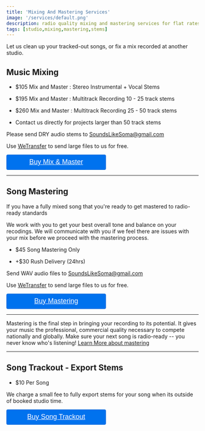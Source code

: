```yaml
---
title: 'Mixing And Mastering Services'
image: '/services/default.png'
description: radio quality mixing and mastering services for flat rates.
tags: [studio,mixing,mastering,stems]
---
```

Let us clean up your tracked-out songs, or fix a mix recorded at another studio.

## Music Mixing

- $105 Mix and Master : Stereo Instrumental + Vocal Stems

- $195 Mix and Master : Multitrack Recording 10 - 25 track stems

- $260 Mix and Master : Multitrack Recording 25 - 50 track stems

- Contact us directly for projects larger than 50 track stems

Please send DRY audio stems to SoundsLikeSoma@gmail.com 

Use <a href="https://wetransfer.com" target="WeTransfer Official Website">WeTransfer</a> to send large files to us for free.

<div style="overflow: auto;">
  <a target="_blank" href="https://checkout.square.site/buy/YXBZX5MSKEH53EPQAHZOQNQ7?src=embed" style="
    display: inline-block;
    font-family: Helvetica, Arial, sans-serif;
    font-size: 18px;
    line-height: 38px;
    height: 40px;
    padding-left: 48px;
    padding-right: 48px;
    color: #ffffff;
    min-width: 165px;
    background-color: #0072ee;
    border-radius: 4px;
    text-align: center;
    box-shadow: 0 0 0 1px rgba(0,0,0,.1) inset;
  ">Buy Mix & Master</a>
</div>

 - - -

## Song Mastering

If you have a fully mixed song that you're ready to get mastered to radio-ready standards

We work with you to get your best overall tone and balance on your recodings. We will communicate with you if we feel there are issues with your mix before we proceed with the mastering process.

- $45 Song Mastering Only

- +$30 Rush Delivery (24hrs)

Send WAV audio files to SoundsLikeSoma@gmail.com 

Use <a href="https://wetransfer.com" target="WeTransfer Official Website">WeTransfer</a> to send large files to us for free.

<div style="overflow: auto;">
  <a target="_blank" href="https://checkout.square.site/buy/K6HZWJV3BLN6OBWZXUNGG72Y?src=embed" style="
    display: inline-block;
    font-family: Helvetica, Arial, sans-serif;
    font-size: 18px;
    line-height: 38px;
    height: 40px;
    padding-left: 48px;
    padding-right: 48px;
    color: #ffffff;
    min-width: 165px;
    background-color: #0072ee;
    border-radius: 4px;
    text-align: center;
    box-shadow: 0 0 0 1px rgba(0,0,0,.1) inset;
  ">Buy Mastering</a>
</div>

- - -

Mastering is the final step in bringing your recording to its potential. It gives your music the professional, commercial quality necessary to compete nationally and globally. Make sure your next song is radio-ready --  you never know who's listening! <a href="https://www.izotope.com/en/learn/what-is-mastering.html" target="what is mastering">Learn More about mastering</a>

- - -

## Song Trackout - Export Stems

- $10 Per Song

We charge a small fee to fully export stems for your song when its outside of booked studio time.

<div style="overflow: auto;">
  <a target="_blank" href="https://checkout.square.site/buy/PI5PLBDE3S3IAHWWZS6F5RE5?src=embed" style="
    display: inline-block;
    font-family: Helvetica, Arial, sans-serif;
    font-size: 18px;
    line-height: 38px;
    height: 40px;
    padding-left: 48px;
    padding-right: 48px;
    color: #ffffff;
    min-width: 165px;
    background-color: #0072ee;
    border-radius: 4px;
    text-align: center;
    box-shadow: 0 0 0 1px rgba(0,0,0,.1) inset;
  ">Buy Song Trackout</a>
</div>